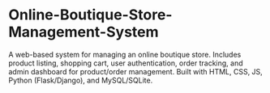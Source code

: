 # Online-Boutique-Store-Management-System
A web-based system for managing an online boutique store. Includes product listing, shopping cart, user authentication, order tracking, and admin dashboard for product/order management. Built with HTML, CSS, JS, Python (Flask/Django), and MySQL/SQLite.

